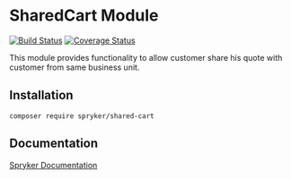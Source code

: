 # SharedCart Module
[![Build Status](https://travis-ci.org/spryker/shared-cart.svg)](https://travis-ci.org/spryker/shared-cart)
[![Coverage Status](https://coveralls.io/repos/github/spryker/shared-cart/badge.svg)](https://coveralls.io/github/spryker/shared-cart)

This module provides functionality to allow customer share his quote with customer from same business unit.

## Installation

```
composer require spryker/shared-cart
```

## Documentation

[Spryker Documentation](https://academy.spryker.com/developing_with_spryker/module_guide/modules.html)
